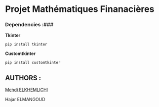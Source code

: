 # Projet Mathématiques Finanacières #
### Dependencies :###

**Tkinter**
```
pip install tkinter
```

**Customtkinter**
```
pip install customtkinter
```
## **AUTHORS :** ##
[Mehdi ELKHEMLICHI](https://github.com/mehdielk11)

Hajar ELMANGOUD
